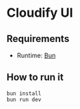 # Cloudify UI

## Requirements
- Runtime: [Bun](https://bun.sh)

## How to run it
```shell
bun install
bun run dev
```